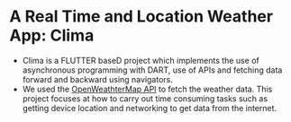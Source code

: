 # A Real Time and Location Weather App: Clima
- Clima is a FLUTTER baseD project which implements the use of asynchronous programming with DART, use of APIs and fetching data forward and backward using navigators.
- We used the [OpenWeathterMap API](https://openweathermap.org/api) to fetch the weather data.
This project focuses at how to carry out time consuming tasks such as getting device location and networking to get data from the internet.
